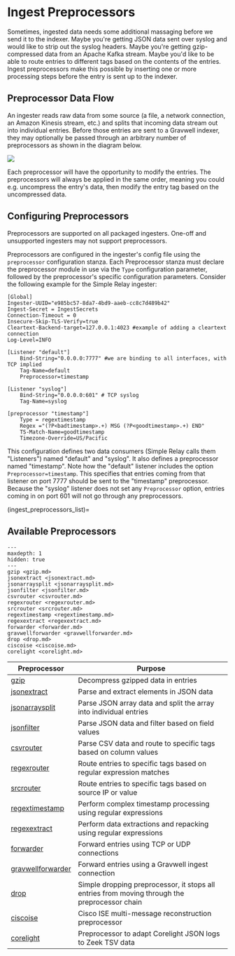 # Ingest Preprocessors

Sometimes, ingested data needs some additional massaging before we send it to the indexer. Maybe you're getting JSON data sent over syslog and would like to strip out the syslog headers. Maybe you're getting gzip-compressed data from an Apache Kafka stream. Maybe you'd like to be able to route entries to different tags based on the contents of the entries. Ingest preprocessors make this possible by inserting one or more processing steps before the entry is sent up to the indexer.

## Preprocessor Data Flow

An ingester reads raw data from some source (a file, a network connection, an Amazon Kinesis stream, etc.) and splits that incoming data stream out into individual entries. Before those entries are sent to a Gravwell indexer, they may optionally be passed through an arbitrary number of preprocessors as shown in the diagram below.

![](arch.png)

Each preprocessor will have the opportunity to modify the entries. The preprocessors will always be applied in the same order, meaning you could e.g. uncompress the entry's data, then modify the entry tag based on the uncompressed data.

## Configuring Preprocessors

Preprocessors are supported on all packaged ingesters.  One-off and unsupported ingesters may not support preprocessors.

Preprocessors are configured in the ingester's config file using the `preprocessor` configuration stanza.  Each Preprocessor stanza must declare the preprocessor module in use via the `Type` configuration parameter, followed by the preprocessor's specific configuration parameters. Consider the following example for the Simple Relay ingester:

```
[Global]
Ingester-UUID="e985bc57-8da7-4bd9-aaeb-cc8c7d489b42"
Ingest-Secret = IngestSecrets
Connection-Timeout = 0
Insecure-Skip-TLS-Verify=true
Cleartext-Backend-target=127.0.0.1:4023 #example of adding a cleartext connection
Log-Level=INFO

[Listener "default"]
	Bind-String="0.0.0.0:7777" #we are binding to all interfaces, with TCP implied
	Tag-Name=default
	Preprocessor=timestamp

[Listener "syslog"]
	Bind-String="0.0.0.0:601" # TCP syslog
	Tag-Name=syslog

[preprocessor "timestamp"]
	Type = regextimestamp
	Regex ="(?P<badtimestamp>.+) MSG (?P<goodtimestamp>.+) END"
	TS-Match-Name=goodtimestamp
	Timezone-Override=US/Pacific
```

This configuration defines two data consumers (Simple Relay calls them "Listeners") named "default" and "syslog". It also defines a preprocessor named "timestamp". Note how the "default" listener includes the option `Preprocessor=timestamp`. This specifies that entries coming from that listener on port 7777 should be sent to the "timestamp" preprocessor. Because the "syslog" listener does not set any `Preprocessor` option, entries coming in on port 601 will not go through any preprocessors.

(ingest_preprocessors_list)=
## Available Preprocessors

```{toctree}
---
maxdepth: 1
hidden: true
---
gzip <gzip.md>
jsonextract <jsonextract.md>
jsonarraysplit <jsonarraysplit.md>
jsonfilter <jsonfilter.md>
csvrouter <csvrouter.md>
regexrouter <regexrouter.md>
srcrouter <srcrouter.md>
regextimestamp <regextimestamp.md>
regexextract <regexextract.md>
forwarder <forwarder.md>
gravwellforwarder <gravwellforwarder.md>
drop <drop.md>
ciscoise <ciscoise.md>
corelight <corelight.md>
```

| Preprocessor | Purpose |
| -------------| -------- |
| [gzip](gzip.md) | Decompress gzipped data in entries |
| [jsonextract](jsonextract.md) | Parse and extract elements in JSON data |
| [jsonarraysplit](jsonarraysplit.md) | Parse JSON array data and split the array into individual entries |
| [jsonfilter](jsonfilter.md) | Parse JSON data and filter based on field values |
| [csvrouter](csvrouter.md) | Parse CSV data and route to specific tags based on column values |
| [regexrouter](regexrouter.md) | Route entries to specific tags based on regular expression matches |
| [srcrouter](srcrouter.md) | Route entries to specific tags based on source IP or value |
| [regextimestamp](regextimestamp.md) | Perform complex timestamp processing using regular expressions |
| [regexextract](regexextract.md) | Perform data extractions and repacking using regular expressions |
| [forwarder](forwarder.md) | Forward entries using TCP or UDP connections |
| [gravwellforwarder](gravwellforwarder.md) | Forward entries using a Gravwell ingest connection |
| [drop](drop.md) | Simple dropping preprocessor, it stops all entries from moving through the preprocessor chain |
| [ciscoise](ciscoise.md) | Cisco ISE multi-message reconstruction preprocessor |
| [corelight](corelight.md) | Preprocessor to adapt Corelight JSON logs to Zeek TSV data |
